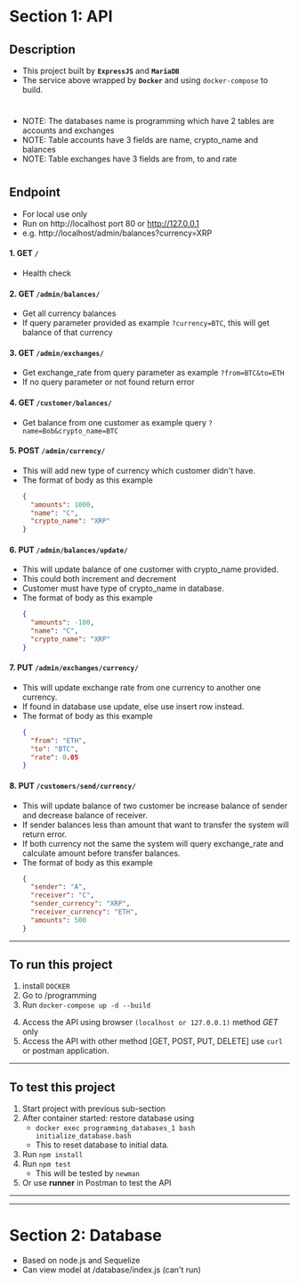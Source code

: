 # Section 1: API

## Description

- This project built by **`ExpressJS`** and **`MariaDB`**
- The service above wrapped by **`Docker`** and using `docker-compose` to build.

#

- NOTE: The databases name is programming which have 2 tables are accounts and exchanges
- NOTE: Table accounts have 3 fields are name, crypto_name and balances
- NOTE: Table exchanges have 3 fields are from, to and rate

#

## Endpoint

- For local use only
- Run on http://localhost port 80 or http://127.0.0.1
- e.g. http://localhost/admin/balances?currency=XRP

#### 1. GET `/`

- Health check

#### 2. GET `/admin/balances/`

- Get all currency balances
- If query parameter provided as example `?currency=BTC`, this will get balance of that currency

#### 3. GET `/admin/exchanges/`

- Get exchange_rate from query parameter as example `?from=BTC&to=ETH`
- If no query parameter or not found return error

#### 4. GET `/customer/balances/`

- Get balance from one customer as example query `?name=Bob&crypto_name=BTC`

#### 5. POST `/admin/currency/`

- This will add new type of currency which customer didn't have.
- The format of body as this example
  ```json
  {
    "amounts": 1000,
    "name": "C",
    "crypto_name": "XRP"
  }
  ```

#### 6. PUT `/admin/balances/update/`

- This will update balance of one customer with crypto_name provided.
- This could both increment and decrement
- Customer must have type of crypto_name in database.
- The format of body as this example
  ```json
  {
    "amounts": -100,
    "name": "C",
    "crypto_name": "XRP"
  }
  ```

#### 7. PUT `/admin/exchanges/currency/`

- This will update exchange rate from one currency to another one currency.
- If found in database use update, else use insert row instead.
- The format of body as this example
  ```json
  {
    "from": "ETH",
    "to": "BTC",
    "rate": 0.05
  }
  ```

#### 8. PUT `/customers/send/currency/`

- This will update balance of two customer be increase balance of sender and decrease balance of receiver.
- If sender balances less than amount that want to transfer the system will return error.
- If both currency not the same the system will query exchange_rate and calculate amount before transfer balances.
- The format of body as this example
  ```json
  {
    "sender": "A",
    "receiver": "C",
    "sender_currency": "XRP",
    "receiver_currency": "ETH",
    "amounts": 500
  }
  ```

---

## To run this project

1.  install `DOCKER`
2.  Go to /programming
3.  Run `docker-compose up -d --build`
<!-- 4.  After container started: restore database using
    - docker exec programming_databases_1 bash initialize_database.bash -->
4.  Access the API using browser `(localhost or 127.0.0.1)` method _GET_ only
5.  Access the API with other method [GET, POST, PUT, DELETE] use `curl` or postman application.

---

## To test this project

1.  Start project with previous sub-section
2.  After container started: restore database using
    - `docker exec programming_databases_1 bash initialize_database.bash`
    - This to reset database to initial data.
3.  Run `npm install`
4.  Run `npm test`
    - This will be tested by `newman`
5.  Or use **runner** in Postman to test the API

---

---

# Section 2: Database

- Based on node.js and Sequelize
- Can view model at /database/index.js (can't run)
